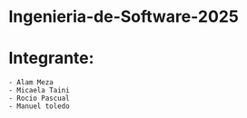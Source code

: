 # Ingenieria-de-Software-2025
# Integrante:
    - Alam Meza
    - Micaela Taini
    - Rocio Pascual
    - Manuel toledo
